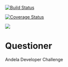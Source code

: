 [![Build Status](https://travis-ci.com/Paccy10/Questioner.svg?branch=data_structure)](https://travis-ci.com/Paccy10/Questioner)

[![Coverage Status](https://coveralls.io/repos/github/Paccy10/Questioner/badge.svg?branch=data_structure)](https://coveralls.io/github/Paccy10/Questioner?branch=data_structure)

<a href="https://codeclimate.com/github/codeclimate/codeclimate/maintainability"><img src="https://api.codeclimate.com/v1/badges/a99a88d28ad37a79dbf6/maintainability" /></a>

# Questioner
Andela Developer Challenge
